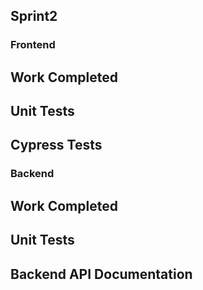 ## Sprint2
### Frontend


## Work Completed


## Unit Tests

## Cypress Tests


### Backend

## Work Completed

## Unit Tests

## Backend API Documentation
